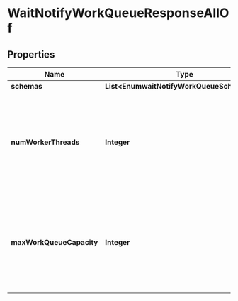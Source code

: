 

# WaitNotifyWorkQueueResponseAllOf


## Properties

| Name | Type | Description | Notes |
|------------ | ------------- | ------------- | -------------|
|**schemas** | **List&lt;EnumwaitNotifyWorkQueueSchemaUrn&gt;** |  |  [optional] |
|**numWorkerThreads** | **Integer** | Specifies the number of worker threads that should be used within the server in order to process requested operations. |  [optional] |
|**maxWorkQueueCapacity** | **Integer** | Specifies the maximum number of pending operations that may be held in the work queue at any given time. |  [optional] |



